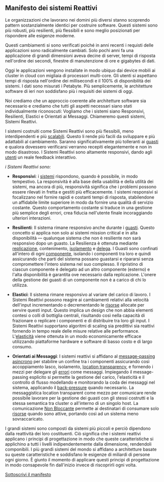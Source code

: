 Manifesto dei sistemi Reattivi
----------------------

Le organizzazioni che lavorano nei domini più diversi stanno scoprendo pattern sostanzialmente identici per costruire software.
Questi sistemi sono più robusti, più resilienti, più flessibili e sono meglio posizionati per rispondere alle esigenze moderne.

Questi cambiamenti si sono verificati poiché in anni recenti i requisti delle applicazioni sono radicalmente cambiati. Solo pochi anni fa una applicazione di grandi dimensioni aveva decine di server, tempi di risposta nell'ordine dei secondi, finestre di manutenzione di ore e gigabytes di dati.

Oggi le applicazioni vengono installate in modo ubiquo dai device mobili ai cluster in cloud con migliaia di processori multi-core.
Gli utenti si aspettano tempi di risposta nell'ordine dei millisecondi e il 100% di disponibilità dei sistemi. I dati sono misurati i Petabyte.
Più semplicemente, le architetture software di ieri non soddisfano più i requisiti dei sistemi di oggi.

Noi crediamo che un approccio coerente alle architetture software sia necessario e crediamo che tutti gli aspetti necessari siano stati individualmente riconoscuti:
Vogliamo che i sistemi siano Responsivi, Resilienti, Elastici e Orientati ai Messaggi. Chiameremo questi sistemi, Sistemi Reattivi.

I sistemi costruiti come Sistemi Reattivi sono più flessibili, meno interdipendenti e più [scalabili](/glossary.it#Scalabilità). Questo li rende più facili da sviluppare e più adattabili al cambiamento. Saranno significativamente più tolleranti ai [guasti](/glossary.it#Guasti) e qualora dovessero verificarsi verranno recepiti elegantemente e non in modo disastroso. I Sistemi Reattivi sono altamente responsivi, dando agli [utenti](/glossary.it#Utenti) un reale feedback interattivo.

*i Sistemi Reattivi sono:*

* <a name="Responsivi"></a>**Responsivi**: i [sistemi](/glossary.it#Sistemi) rispondono, quando è possibile, in modo tempestivo. La responsività è alla base della usabilità e della utilità dei sistemi, ma ancora di più, responsività significa che i problemi possono essere rilevati in fretta e gestiti più efficacemente.
I sistemi responsivi si focalizzano nel fornire rapidi e costanti tempi di risposta, stabilendone un affidabile limite superiore in modo da fornire una qualità di servizio costante. Questo comportamento costante si traduce in una gestione più semplice degli errori, crea fiducia nell'utente finale incoraggiando ulteriori interazioni.

* <a name="Resilienti"></a>**Resilienti**: Il sistema rimane responsivo anche durante i [guasti](/glossary.it#Guasti). Questo concetto si applica non solo ai sistemi mission critical e in alta disponibilità — qualunque sistema che non è resiliente non sarà responsivo dopo un guasto. La Resilienza è ottenuta mediante [replicazione](/glossary.it#Replicazione), contenimento, [isolamento](/glossary.it#Isolamento) e [delega](/glossary.it#Delega). I Guasti sono confinati all'intero di ogni [componente](/glossary.it#Componente), isolando i componenti tra loro e quindi assicurando che parti del sistema possano guastarsi e ripararsi senza compromettere l'intero sistema nel suo complesso. Il ripristino di ciascun componente è delegato ad un altro componente (esterno) e l'alta disponibilità è garantita ove necessario dalla replicazione. L'onere della gestione dei guasti di un componente non è a carico di chi lo utilizza.

* <a name="Elastici"></a>**Elastici**: Il sistema rimane responsivo al variare del carico di lavoro. I Sistemi Reattivi possono reagire ai cambiamenti relativi alla velocità dell'input incrementando o decrementando le [risorse](/glossary.it#Risorse) allocate per servire questi input. Questo implica un design che non abbia elementi contesi o colli di bottiglia centrali, risultando così nella capacità di frazionare o replicare i componenti e di distribuire tra loro gli input. I Sistemi Reattivi supportano algoritmi di scaling sia predittivi sia reattivi fornendo in tempo reale delle misure relative alle performance. L'[elasticità](/glossary.it#Elasticità) viene ottenuta in un modo economicamente efficace utilizzando piattaforme hardware e software di basso costo e di largo consumo.

* <a name="Orientati ai Messaggi"></a>**Orientati ai Messaggi**: I sistemi reattivi si affidano al [message-passing](/glossary.it#Message-Driven) [asincrono](/glossary.it#Asynchronous) per stabilire un confine tra i componenti assicurando così accoppiamento lasco, isolamento, [location transparency](/glossary#Location-Transparency), e fornendo i mezzi per delegare gli [errori](/glossary.it#Failure) come messaggi. Impiegando il message-passing esplicito si permette la gestione del carico, l'elasticità e il controllo di flusso modellando e monitorando la coda dei messaggi nel sistema, applicando il [back-pressure](/glossary#Back-Pressure) quando necessario. La messaggistica location transparent come mezzo per comunicare rende possibile lavorare per la gestione dei guasti con gli stessi costrutti e la stessa semantica tra cluster o all'interno di un singolo host. La comunicazione [Non Bloccante](/glossary#Non-Blocking) permette ai destinatari di consumare solo [risorse](/glossary.it#Resource) quando sono attive, portando così ad un sistema meno sovraccaricato.

I grandi sistemi sono composti da sistemi più piccoli e perciò dipendono dalla reattività dei loro costituenti. Ciò significa che i sistemi reattivi applicano i principi di progettazione in modo che queste caratteristiche si applichino a tutti i livelli indipendentemente dalla dimensione, rendendoli componibili. I più grandi sistemi del mondo si affidano a architetture basate su queste caratteristiche e soddisfano le esigenze di miliardi di persone ogni giorno. È giunto il momento di applicare questi principi di progettazione in modo consapevole fin dall'inizio invece di riscoprirli ogni volta.


[Sottoscrivi il manifesto](http://www.reactivemanifesto.org/)
